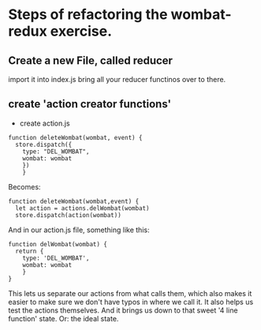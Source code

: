 <!--Title: Refactoring Redux -->

# Steps of refactoring the wombat-redux exercise.

## Create a new File, called reducer

import it into index.js
bring all your reducer functinos over to there.

## create 'action creator functions'
- create action.js

```
function deleteWombat(wombat, event) {
  store.dispatch({
    type: "DEL_WOMBAT",
    wombat: wombat
    })
    }
```

Becomes:

```
function deleteWombat(wombat,event) {
  let action = actions.delWombat(wombat)
  store.dispatch(action(wombat))
```

And in our action.js file, something like this:

```
function delWombat(wombat) {
  return {
    type: 'DEL_WOMBAT',
    wombat: wombat
    }
}
```

This lets us separate our actions from what calls them, which also makes it easier to make sure we don't have typos in where we call it.  It also helps us test the actions themselves.  And it brings us down to that sweet '4 line function' state.  Or: the ideal state.




